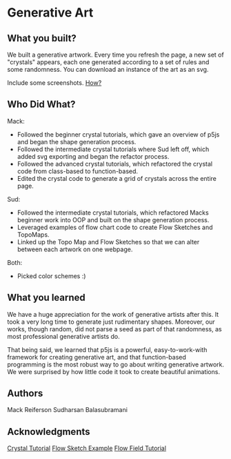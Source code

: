 # Generative Art


## What you built? 

We built a generative artwork. Every time you refresh the page, a new set of "crystals" appears, each one generated according to a set of rules and some randomness. You can download an instance of the art as an svg.

Include some screenshots.
[How?](https://help.github.com/articles/about-readmes/#relative-links-and-image-paths-in-readme-files)

## Who Did What?

Mack:
* Followed the beginner crystal tutorials, which gave an overview of p5js and began the shape generation process.
* Followed the intermediate crystal tutorials where Sud left off, which added svg exporting and began the refactor process.
* Followed the advanced crystal tutorials, which refactored the crystal code from class-based to function-based.
* Edited the crystal code to generate a grid of crystals across the entire page.

Sud:
* Followed the intermediate crystal tutorials, which refactored Macks beginner work into OOP and built on the shape generation process.
* Leveraged examples of flow chart code to create Flow Sketches and TopoMaps.
* Linked up the Topo Map and Flow Sketches so that we can alter between each artwork on one webpage.

Both:
* Picked color schemes :)

## What you learned

We have a huge appreciation for the work of generative artists after this. It took a very long time to generate just rudimentary shapes. Moreover, our works, though random, did not parse a seed as part of that randomness, as most professional generative artists do.

That being said, we learned that p5js is a powerful, easy-to-work-with framework for creating generative art, and that function-based programming is the most robust way to go about writing generative artwork. We were surprised by how little code it took to create beautiful animations.

## Authors

Mack Reiferson
Sudharsan Balasubramani

## Acknowledgments

[Crystal Tutorial](https://www.youtube.com/playlist?list=PLyRZnpOSgMj3K8AV2I6UldnvTj6d_Zrf0)
[Flow Sketch Example](https://editor.p5js.org/ada10086/sketches/r1gmVaE07)
[Flow Field Tutorial](https://www.youtube.com/watch?v=1-QXuR-XX_s)
